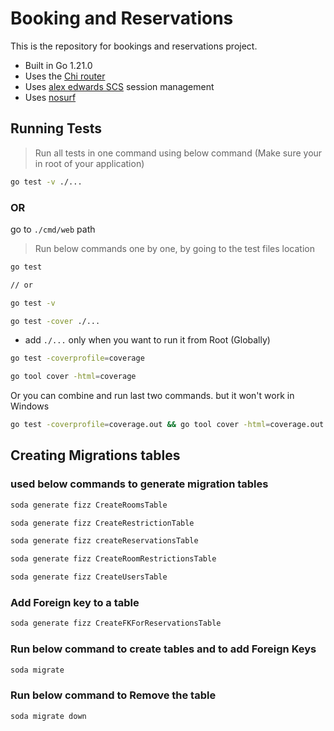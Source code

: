 # Booking and Reservations

This is the repository for bookings and reservations project.

- Built in Go 1.21.0
- Uses the [Chi router](github.com/go-chi/chi/v5)
- Uses [alex edwards SCS](github.com/alexedwards/scs/v2) session management
- Uses [nosurf](github.com/justinas/nosurf)

## Running Tests


> Run all tests in one command using below command (Make sure your in root of your application)
```bash
go test -v ./...
```
### OR

go to `./cmd/web` path

> Run below commands one by one, by going to the test files location


```bash
go test 

// or 

go test -v
```

```bash
go test -cover ./...
```
- add `./...` only when you want to run it from Root (Globally)

```bash
go test -coverprofile=coverage
```

```bash
go tool cover -html=coverage
```

Or you can combine and run last two commands. but it won't work in Windows

```bash
go test -coverprofile=coverage.out && go tool cover -html=coverage.out
```


## Creating Migrations tables

### used below commands to generate migration tables

```bash
soda generate fizz CreateRoomsTable

soda generate fizz CreateRestrictionTable  

soda generate fizz createReservationsTable

soda generate fizz CreateRoomRestrictionsTable

soda generate fizz CreateUsersTable
```

### Add Foreign key to a table

```bash
soda generate fizz CreateFKForReservationsTable
```

### Run below command to create tables and to add Foreign Keys

```bash
soda migrate 
```

### Run below command to Remove the table

```bash
soda migrate down 
```
